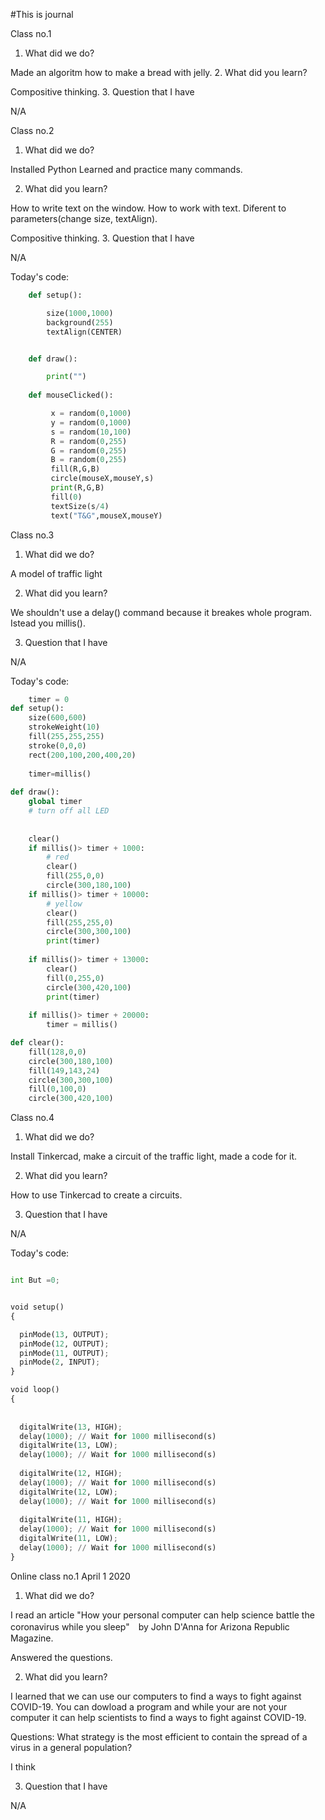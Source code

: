 #This is journal

Class no.1

1. What did we do?

Made an algoritm how to make a bread with jelly.
2. What did you learn?

Compositive thinking.
3. Question that I have

N/A



Class no.2

1. What did we do?

Installed Python
Learned and practice many commands.

2. What did you learn?

How to write text on the window. 
How to work with text. Diferent to parameters(change size, textAlign).

Compositive thinking.
3. Question that I have

N/A

Today's code:

```.py
    def setup():

        size(1000,1000)
        background(255)
        textAlign(CENTER)


    def draw():

        print("")
    
    def mouseClicked():

         x = random(0,1000)
         y = random(0,1000)
         s = random(10,100)
         R = random(0,255)
         G = random(0,255)
         B = random(0,255)
         fill(R,G,B)
         circle(mouseX,mouseY,s)
         print(R,G,B)
         fill(0)
         textSize(s/4)
         text("T&G",mouseX,mouseY)
```

Class no.3

1. What did we do?

A model of traffic light

2. What did you learn?

We shouldn't use a delay() command because it breakes whole program.
Istead you millis().

3. Question that I have

N/A

Today's code:
```.py
    timer = 0
def setup():
    size(600,600)
    strokeWeight(10)
    fill(255,255,255)
    stroke(0,0,0)
    rect(200,100,200,400,20)
    
    timer=millis()    
    
def draw():
    global timer
    # turn off all LED
  
    
    clear()
    if millis()> timer + 1000:
        # red
        clear()
        fill(255,0,0)
        circle(300,180,100)
    if millis()> timer + 10000:
        # yellow
        clear()
        fill(255,255,0)
        circle(300,300,100)
        print(timer)
    
    if millis()> timer + 13000:
        clear()
        fill(0,255,0)
        circle(300,420,100)
        print(timer)
        
    if millis()> timer + 20000:
        timer = millis()

def clear():
    fill(128,0,0)
    circle(300,180,100)
    fill(149,143,24)
    circle(300,300,100)
    fill(0,100,0)
    circle(300,420,100)
```
Class no.4

1. What did we do?

Install Tinkercad, make a circuit of the traffic light, made a code for it.

2. What did you learn?

How to use Tinkercad to create a circuits.

3. Question that I have

N/A

Today's code:
```.py

int But =0;


void setup()
{

  pinMode(13, OUTPUT);
  pinMode(12, OUTPUT);
  pinMode(11, OUTPUT);
  pinMode(2, INPUT);
}

void loop()
{
 
 
  digitalWrite(13, HIGH);
  delay(1000); // Wait for 1000 millisecond(s)
  digitalWrite(13, LOW);
  delay(1000); // Wait for 1000 millisecond(s)
  
  digitalWrite(12, HIGH);
  delay(1000); // Wait for 1000 millisecond(s)
  digitalWrite(12, LOW);
  delay(1000); // Wait for 1000 millisecond(s)
  
  digitalWrite(11, HIGH);
  delay(1000); // Wait for 1000 millisecond(s)
  digitalWrite(11, LOW);
  delay(1000); // Wait for 1000 millisecond(s)
}
```
Online class no.1 
April 1 2020

1. What did we do?

I read an article "How your personal computer can help science battle the coronavirus while you sleep"　by John D'Anna for Arizona Republic Magazine.

Answered the questions.

2. What did you learn?

I learned that we can use our computers to find a ways to fight against COVID-19. You can dowload a program and while your are not your computer it can help scientists to find a ways to fight against COVID-19.

Questions:
What strategy is the most efficient to contain the spread of a virus in a general population?

I think


3. Question that I have

N/A
